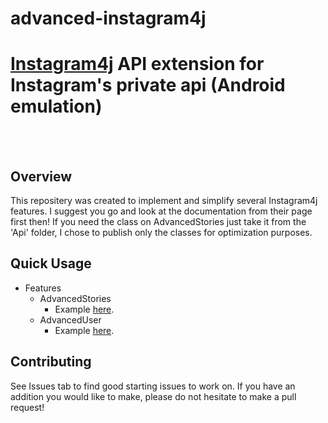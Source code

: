 # advanced-instagram4j
# <a href="https://github.com/instagram4j/instagram4j">Instagram4j</a> API extension for Instagram's private api (Android emulation)
<br><br>
<h2>Overview</h2>
This repositery was created to implement and simplify several Instagram4j features. I suggest you go and look at the documentation from their page first then!
If you need the class on AdvancedStories just take it from the 'Api' folder, I chose to publish only the classes for optimization purposes.
<br>
<h2>Quick Usage</h2>
<ul>
	<li>Features
		<ul>
			<li>AdvancedStories
				<ul>
					<li>Example <a href="https://github.com/unldenis/advanced-instagram4j/blob/main/Examples/exAdvancedStories.java">here</a>.</li>
				</ul>
			</li>
			<li>AdvancedUser
				<ul>
					<li>Example <a href="https://github.com/unldenis/advanced-instagram4j/blob/main/Examples/exAdvancedUser.java">here</a>.</li>
				</ul>
			</li>
		</ul>
	</li>
</ul>
<h2>Contributing</h2>
See Issues tab to find good starting issues to work on. If you have an addition you would like to make, please do not hesitate to make a pull request!

